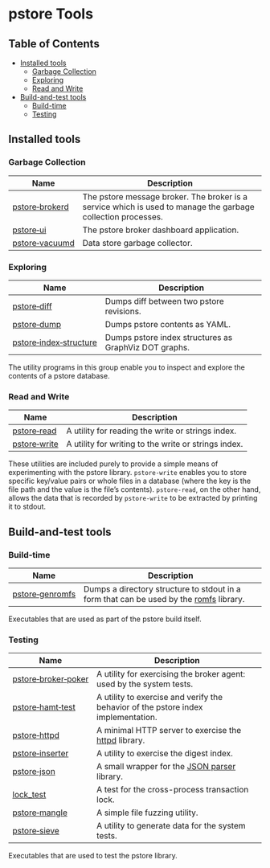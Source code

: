 # pstore Tools

## Table of Contents

*   [Installed tools](#installed-tools)
    *   [Garbage Collection](#garbage-collection)
    *   [Exploring](#exploring)
    *   [Read and Write](#read-and-write)
*   [Build\-and\-test tools](#build-and-test-tools)
    *   [Build\-time](#build-time)
    *   [Testing](#testing)

## Installed tools

### Garbage Collection

| Name | Description |
| --- | --- |
| [pstore&#8209;brokerd](broker/) | The pstore message broker. The broker is a service which is used to manage the garbage collection processes. |
| [pstore&#8209;ui](broker_ui)    | The pstore broker dashboard application. |
| [pstore&#8209;vacuumd](vacuum/) | Data store garbage collector. |

### Exploring

| Name | Description |
| --- | --- |
| [pstore&#8209;diff](diff/) | Dumps diff between two pstore revisions. |
| [pstore&#8209;dump](dump/) | Dumps pstore contents as YAML. |
| [pstore&#8209;index&#8209;structure](index_structure/) | Dumps pstore index structures as GraphViz DOT graphs. |

The utility programs in this group enable you to inspect and explore the contents of a pstore database.

### Read and Write

| Name | Description |
| --- | --- |
| [pstore&#8209;read](read/) | A utility for reading the write or strings index. |
| [pstore&#8209;write](write/) | A utility for writing to the write or strings index. |

These utilities are included purely to provide a simple means of experimenting with the pstore library. `pstore-write` enables you to store specific key/value pairs or whole files in a database (where the key is the file path and the value is the file’s contents). `pstore-read`, on the other hand, allows the data that is recorded by `pstore-write` to be extracted by printing it to stdout.

## Build-and-test tools

### Build-time

| Name | Description |
| --- | --- |
| [pstore&#8209;genromfs](genromfs/) | Dumps a directory structure to stdout in a form that can be used by the [romfs](../include/pstore/romfs) library. |

Executables that are used as part of the pstore build itself.

### Testing

| Name | Description |
| --- | --- |
| [pstore&#8209;broker&#8209;poker](broker_poker/) | A utility for exercising the broker agent: used by the system tests.  |
| [pstore&#8209;hamt&#8209;test](hamt_test/) | A utility to exercise and verify the behavior of the pstore index implementation. |
| [pstore&#8209;httpd](httpd/) | A minimal HTTP server to exercise the [httpd](../include/pstore/httpd) library. |
| [pstore&#8209;inserter](inserter/) | A utility to exercise the digest index. |
| [pstore&#8209;json](json/) | A small wrapper for the [JSON parser](../include/pstore/json) library. |
| [lock_test](lock_test/) | A test for the cross-process transaction lock. |
| [pstore&#8209;mangle](mangle/) | A simple file fuzzing utility. |
| [pstore&#8209;sieve](sieve/) | A utility to generate data for the system tests. |

Executables that are used to test the pstore library.
